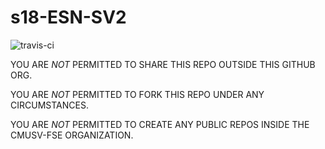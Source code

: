 # s18-ESN-SV2

![travis-ci](https://travis-ci.com/cmusv-fse/s18-ESN-SV2.svg?token=fXfYta4bp9ydh73mxfe9&branch=develop)

YOU ARE *NOT* PERMITTED TO SHARE THIS REPO OUTSIDE THIS GITHUB ORG.

YOU ARE *NOT* PERMITTED TO FORK THIS REPO UNDER ANY CIRCUMSTANCES.

YOU ARE *NOT* PERMITTED TO CREATE ANY PUBLIC REPOS INSIDE THE CMUSV-FSE ORGANIZATION. 

